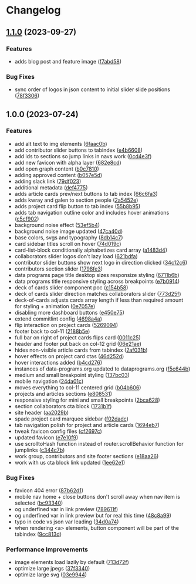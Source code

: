 # Changelog

## [1.1.0](https://github.com/data-preservation-programs/data-programs-website/compare/v1.0.0...v1.1.0) (2023-09-27)


### Features

* adds blog post and feature image ([f7abd58](https://github.com/data-preservation-programs/data-programs-website/commit/f7abd585898d185e26b81559019c904caab3c957))


### Bug Fixes

* sync order of logos in json content to initial slider slide positions ([78f3306](https://github.com/data-preservation-programs/data-programs-website/commit/78f330627f5e168580383dac72415a1a5e99e0bf))

## 1.0.0 (2023-07-24)


### Features

* add alt text to img elements ([6faac0b](https://github.com/data-preservation-programs/data-programs-website/commit/6faac0b72f854cbdf6220d81c34598c57dc10d51))
* add contributor slider buttons to tabindex ([e4b6608](https://github.com/data-preservation-programs/data-programs-website/commit/e4b6608b837065bfbef4fa75cf8ba59b04adadda))
* add ids to sections so jump links in navs work ([0cd4e3f](https://github.com/data-preservation-programs/data-programs-website/commit/0cd4e3f7881a1dd866df6a83fe993ae86a7ed34c))
* add new favicon with alpha layer ([682e8cd](https://github.com/data-preservation-programs/data-programs-website/commit/682e8cd0033f5dcfe646a3a8b57924736b5ff37a))
* add open graph content ([b0c7810](https://github.com/data-preservation-programs/data-programs-website/commit/b0c781036548e2fd28d799946410de66c03e9e54))
* adding approved content ([b057e5d](https://github.com/data-preservation-programs/data-programs-website/commit/b057e5dc4f5ec562e0e75c32f1bc3f6b67085d75))
* adding slack link ([79df023](https://github.com/data-preservation-programs/data-programs-website/commit/79df02335457111da5fb055e7670f6843ff53ad2))
* additional metadata ([def4775](https://github.com/data-preservation-programs/data-programs-website/commit/def4775718a128175a3f97f6bf1975d02fa71513))
* adds article cards prev/next buttons to tab index ([66c6fa3](https://github.com/data-preservation-programs/data-programs-website/commit/66c6fa3f2a81b4c45775a48c99ed4d080ad9394b))
* adds kwray and galen to section people ([2a5452e](https://github.com/data-preservation-programs/data-programs-website/commit/2a5452ef44661f8c999f8be5feb35da1c6102fac))
* adds project card flip button to tab index ([55b8b95](https://github.com/data-preservation-programs/data-programs-website/commit/55b8b9537d1962dbbe0cba2088d4f7772aec612a))
* adds tab navigation outline color and includes hover animations ([c5cf902](https://github.com/data-preservation-programs/data-programs-website/commit/c5cf9024eb8ce2df27b6420337e7610e0cf606ee))
* background noise effect ([53ef5b4](https://github.com/data-preservation-programs/data-programs-website/commit/53ef5b4f08452369bfdae0b72dafa115aa90dcb9))
* background noise image updated ([47ca40d](https://github.com/data-preservation-programs/data-programs-website/commit/47ca40dcdf6531be43a212d47fbd8827967a6174))
* base colors, svgs and typography ([8db14c7](https://github.com/data-preservation-programs/data-programs-website/commit/8db14c7edd8cff90517884aa6ac401ec1b9bffad))
* card sidebar titles scroll on hover ([74d019c](https://github.com/data-preservation-programs/data-programs-website/commit/74d019c5b802b9d6eb85c917b05ba8c275cc8e54))
* card-list-block conditionally alphabetizes card array ([a1483d4](https://github.com/data-preservation-programs/data-programs-website/commit/a1483d4e8039e1fd76ac107f7a7bb817fe8e94f2))
* collaborators slider logos don't lazy load ([621bdfa](https://github.com/data-preservation-programs/data-programs-website/commit/621bdfa1d55f03fd2b6381c6ead8b132be644159))
* contributor slider buttons show next logo in direction clicked ([34c12c6](https://github.com/data-preservation-programs/data-programs-website/commit/34c12c655453833649f06dc5198f86f7359378ed))
* contributors section slider ([1798fe3](https://github.com/data-preservation-programs/data-programs-website/commit/1798fe366f490d2c033dd671c974e64529cd7319))
* data programs page title desktop sizes responsize styling ([6711b6b](https://github.com/data-preservation-programs/data-programs-website/commit/6711b6bda62546d64d8434a288259843477e185a))
* data programs title responsive styling across breakpoints ([e7b0914](https://github.com/data-preservation-programs/data-programs-website/commit/e7b091445cb18441fb2d28c038b52845e700e50d))
* deck of cards slider component poc ([c154b58](https://github.com/data-preservation-programs/data-programs-website/commit/c154b58c3ffe0e33320caa6039f96a290516639f))
* deck of cards slider direction matches collaborators slider ([773d25f](https://github.com/data-preservation-programs/data-programs-website/commit/773d25fa7a35d154108e76e34097298152a1c3f7))
* deck-of-cards adjusts cards array length if less than required amount for styling + animation ([0e7057e](https://github.com/data-preservation-programs/data-programs-website/commit/0e7057e632854d1557c535516d31fa3550cf8f0e))
* disabling more dashboard buttons ([e450e75](https://github.com/data-preservation-programs/data-programs-website/commit/e450e75b6293ce174ae7acbe7c589a2dd3334cf0))
* extend commitlint config ([4698a4a](https://github.com/data-preservation-programs/data-programs-website/commit/4698a4a474f8bedb1a10bd91e4b59604c4c089e7))
* flip interaction on project cards ([5269094](https://github.com/data-preservation-programs/data-programs-website/commit/526909438142ccb1ca62d962d4973c6af25d56b1))
* footer back to col-11 ([2188b5e](https://github.com/data-preservation-programs/data-programs-website/commit/2188b5e8b1d5200c8d5020cda44f9c09689f9b20))
* full bar on right of project cards flips card ([0011c25](https://github.com/data-preservation-programs/data-programs-website/commit/0011c2531a9fa6175f7d25eb5ea8fae899f10440))
* header and footer put back on col-12 grid ([06e21ae](https://github.com/data-preservation-programs/data-programs-website/commit/06e21ae763f97acc08fc36a7160b7b77398e14b9))
* hides non-visible article cards from tabindex ([2af031b](https://github.com/data-preservation-programs/data-programs-website/commit/2af031bc98b13ec055844b7cb7bbabd7b1f5e352))
* hover effects on project card ctas ([46d252d](https://github.com/data-preservation-programs/data-programs-website/commit/46d252d8fa94bd862caeca979b11906a3d0e347a))
* hover interactions added ([b4cd276](https://github.com/data-preservation-programs/data-programs-website/commit/b4cd276d6cdbb9a8bd5b6662410f6c04f8ec4159))
* instances of data-programs.org updated to dataprograms.org ([f5c644b](https://github.com/data-preservation-programs/data-programs-website/commit/f5c644b6e730db7967ba131190e51eee9d1ec942))
* medium and small breakpoint styling ([137bc03](https://github.com/data-preservation-programs/data-programs-website/commit/137bc0359ab810d71f8c7e0d84103c48ceed234a))
* mobile navigation ([24da01c](https://github.com/data-preservation-programs/data-programs-website/commit/24da01c18732d770ace59320e9517128dcb63ed3))
* moves everything to col-11 centered grid ([b04b606](https://github.com/data-preservation-programs/data-programs-website/commit/b04b606abbbfad21b3bd5b5c4cc6d1d66413b527))
* projects and articles sections ([e808531](https://github.com/data-preservation-programs/data-programs-website/commit/e8085319dc653cbab2d158b58f52447db61bb3be))
* responsive styling for mini and small breakpoints ([2bca628](https://github.com/data-preservation-programs/data-programs-website/commit/2bca628266d38a2fb851d3d3206022dad22d9ce3))
* section collaborators cta block ([1731b1f](https://github.com/data-preservation-programs/data-programs-website/commit/1731b1f957ac64e7c185446e37e48ef5b428268e))
* site header ([aa2029b](https://github.com/data-preservation-programs/data-programs-website/commit/aa2029b804c81232c37f943b0ca7ba679cb80fb0))
* spade project card marquee sidebar ([f02dadc](https://github.com/data-preservation-programs/data-programs-website/commit/f02dadc5f81806e34bff6d0eb525be8d0d033b73))
* tab navigation polish for project and article cards ([1694eb7](https://github.com/data-preservation-programs/data-programs-website/commit/1694eb7faa4cb2c89b65df49376b7023939e3579))
* tweak favicon config files ([cf2697c](https://github.com/data-preservation-programs/data-programs-website/commit/cf2697cc6fd517f302778d1ede481fcd76d3a63e))
* updated favicon ([e7e10f9](https://github.com/data-preservation-programs/data-programs-website/commit/e7e10f9aa0875d71bfc71d868835a4d8cab1fb93))
* use scrolltoHash function instead of router.scrollBehavior function for jumplinks ([c344c7b](https://github.com/data-preservation-programs/data-programs-website/commit/c344c7b4ae9c5c676f7eede22df7c2b4f1984deb))
* work group, contributors and site footer sections ([e18aa26](https://github.com/data-preservation-programs/data-programs-website/commit/e18aa26c797cb5775a67249bd3f476283af91d0a))
* work with us cta block link updated ([1ee62e1](https://github.com/data-preservation-programs/data-programs-website/commit/1ee62e1ef7044766859e7d034677a89023d6827f))


### Bug Fixes

* favicon 404 error ([87b62d1](https://github.com/data-preservation-programs/data-programs-website/commit/87b62d1660425a637c1156a9a2fca7a2aaa1738c))
* mobile nav home + close buttons don't scroll away when nav item is selected ([bc93340](https://github.com/data-preservation-programs/data-programs-website/commit/bc9334043e00b8246b095a219f779f4364a67250))
* og underfined var in link preview ([789611f](https://github.com/data-preservation-programs/data-programs-website/commit/789611f9b4913db239013b4724debdc8b86ebf20))
* og underfined var in link preview but for real this time ([48c8a99](https://github.com/data-preservation-programs/data-programs-website/commit/48c8a99be50ecb82ced4e3be2f107fd45eeaf804))
* typo in code vs json var leading ([34d0a74](https://github.com/data-preservation-programs/data-programs-website/commit/34d0a746914b8a4cc90ec79a3dc45a2eccfa0065))
* when rendering &lt;a&gt; elements, button component will be part of the tabindex ([9cc813d](https://github.com/data-preservation-programs/data-programs-website/commit/9cc813d16de35f9b5c982464c1b304581c49888d))


### Performance Improvements

* image elements load lazily by default ([713d72f](https://github.com/data-preservation-programs/data-programs-website/commit/713d72f5173b01ba2deb7134afaf2623187a3549))
* optimize large jpegs ([37f3340](https://github.com/data-preservation-programs/data-programs-website/commit/37f33408c0db65d95aa5be6b3bc5ade1efcecaa0))
* optimize large svg ([03e9944](https://github.com/data-preservation-programs/data-programs-website/commit/03e994467ae57cfd2eea6f90fd9503ebb00ab8d8))
